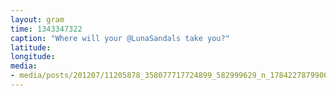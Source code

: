 ```yaml
---
layout: gram
time: 1343347322
caption: "Where will your @LunaSandals take you?"
latitude: 
longitude: 
media:
- media/posts/201207/11205878_358077717724899_582999629_n_17842278799000351.jpg
---
```

